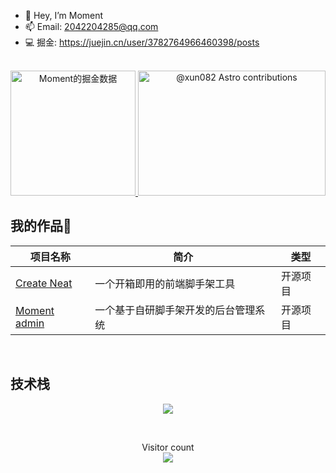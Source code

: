 - 👋 Hey, I’m Moment
- 📫 Email: 2042204285@qq.com
- 💻 掘金: https://juejin.cn/user/3782764966460398/posts

<br>

<a href="https://github.com/xun082">
  <div align="center">
  <img
      src="https://4sdvg7tqbv.us.aircode.run/juejin?uid=3782764966460398&theme=dark"
      alt="Moment的掘金数据"
      height="200px"
    />
    <a href="https://astro.badg.es/v1/contributor/xun082/">
  <img src="https://astro.badg.es/v1/contributor/xun082.svg" alt="@xun082 Astro contributions" width="300" height="200">
</a>

 </div>
</a>

<h2>我的作品🚩</h2>

| 项目名称                                                      | 简介                                 | 类型     |
| ------------------------------------------------------------- | ------------------------------------ | -------- |
| <a href="https://github.com/xun082/react-cli">Create Neat</a> | 一个开箱即用的前端脚手架工具         | 开源项目 |
| <a href="https://github.com/xun082/cms">Moment admin</a>      | 一个基于自研脚手架开发的后台管理系统 | 开源项目 |

<br>

<h2>技术栈</h2>
<p align="center">
  <a href="https://skillicons.dev">
    <img src="https://skillicons.dev/icons?i=git,vscode,react,js,ts,webpack,nodejs,nestjs,md" />
  </a>
</p>

<br>

<p align="center"> 
  Visitor count<br>
  <img src="https://profile-counter.glitch.me/xun082/count.svg" />
</p>
